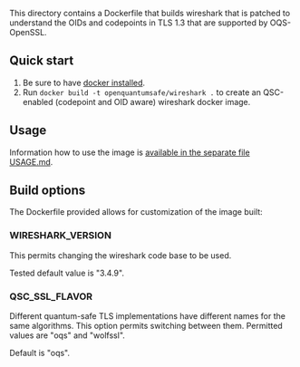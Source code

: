 This directory contains a Dockerfile that builds wireshark that is patched to understand the OIDs and codepoints in TLS 1.3 that are supported by OQS-OpenSSL.

## Quick start

1) Be sure to have [docker installed](https://docs.docker.com/install).
2) Run `docker build -t openquantumsafe/wireshark .` to create an QSC-enabled (codepoint and OID aware) wireshark docker image.

## Usage

Information how to use the image is [available in the separate file USAGE.md](USAGE.md).

## Build options

The Dockerfile provided allows for customization of the image built:

### WIRESHARK_VERSION

This permits changing the wireshark code base to be used. 

Tested default value is "3.4.9".

### QSC_SSL_FLAVOR

Different quantum-safe TLS implementations have different names for the same algorithms. This option permits switching between them. Permitted values are "oqs" and "wolfssl".

Default is "oqs".
